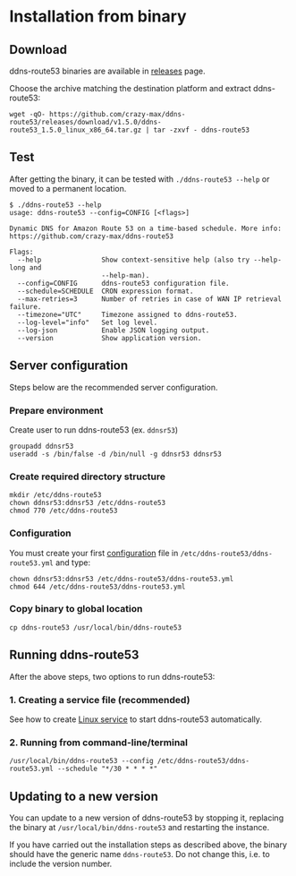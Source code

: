 # Installation from binary

## Download

ddns-route53 binaries are available in [releases](https://github.com/crazy-max/ddns-route53/releases) page.

Choose the archive matching the destination platform and extract ddns-route53:

```
wget -qO- https://github.com/crazy-max/ddns-route53/releases/download/v1.5.0/ddns-route53_1.5.0_linux_x86_64.tar.gz | tar -zxvf - ddns-route53
```

## Test

After getting the binary, it can be tested with `./ddns-route53 --help` or moved to a permanent location.

```
$ ./ddns-route53 --help
usage: ddns-route53 --config=CONFIG [<flags>]

Dynamic DNS for Amazon Route 53‎ on a time-based schedule. More info:
https://github.com/crazy-max/ddns-route53

Flags:
  --help               Show context-sensitive help (also try --help-long and
                       --help-man).
  --config=CONFIG      ddns-route53 configuration file.
  --schedule=SCHEDULE  CRON expression format.
  --max-retries=3      Number of retries in case of WAN IP retrieval failure.
  --timezone="UTC"     Timezone assigned to ddns-route53.
  --log-level="info"   Set log level.
  --log-json           Enable JSON logging output.
  --version            Show application version.
```

## Server configuration

Steps below are the recommended server configuration.

### Prepare environment

Create user to run ddns-route53 (ex. `ddnsr53`)

```
groupadd ddnsr53
useradd -s /bin/false -d /bin/null -g ddnsr53 ddnsr53
```

### Create required directory structure

```
mkdir /etc/ddns-route53
chown ddnsr53:ddnsr53 /etc/ddns-route53
chmod 770 /etc/ddns-route53
```

### Configuration

You must create your first [configuration](../configuration.md) file in `/etc/ddns-route53/ddns-route53.yml` and type:

```
chown ddnsr53:ddnsr53 /etc/ddns-route53/ddns-route53.yml
chmod 644 /etc/ddns-route53/ddns-route53.yml
```

### Copy binary to global location

```
cp ddns-route53 /usr/local/bin/ddns-route53
```

## Running ddns-route53

After the above steps, two options to run ddns-route53:

### 1. Creating a service file (recommended)

See how to create [Linux service](linux-service.md) to start ddns-route53 automatically.

### 2. Running from command-line/terminal

```
/usr/local/bin/ddns-route53 --config /etc/ddns-route53/ddns-route53.yml --schedule "*/30 * * * *"
```

## Updating to a new version

You can update to a new version of ddns-route53 by stopping it, replacing the binary at `/usr/local/bin/ddns-route53` and restarting the instance.

If you have carried out the installation steps as described above, the binary should have the generic name `ddns-route53`. Do not change this, i.e. to include the version number.
